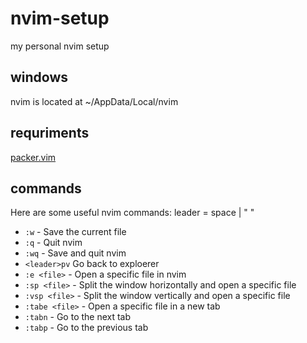 # nvim-setup

my personal nvim setup

## windows

nvim is located at ~/AppData/Local/nvim

## requriments

[packer.vim](https://github.com/wbthomason/packer.nvim)

## commands

Here are some useful nvim commands:
leader = space | " "

- `:w` - Save the current file
- `:q` - Quit nvim
- `:wq` - Save and quit nvim
- `<leader>pv` Go back to exploerer
- `:e <file>` - Open a specific file in nvim
- `:sp <file>` - Split the window horizontally and open a specific file
- `:vsp <file>` - Split the window vertically and open a specific file
- `:tabe <file>` - Open a specific file in a new tab
- `:tabn` - Go to the next tab
- `:tabp` - Go to the previous tab
